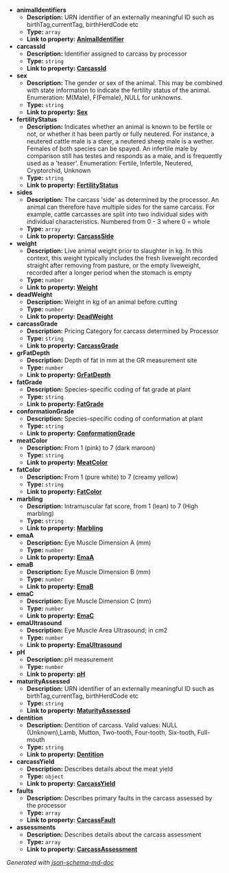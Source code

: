  - <b id="#/properties/animalIdentifiers">animalIdentifiers</b>
	 - **Description:** URN identifier of an externally meaningful ID such as birthTag,currentTag, birthHerdCode etc
	 - **Type:** `array`
	 - <b id="animalidentifieranimalidentifier.md">Link to property: [AnimalIdentifier](AnimalIdentifier.md)</b>
 - <b id="#/properties/carcassId">carcassId</b>
	 - **Description:** Identifier assigned to carcass by processor
	 - **Type:** `string`
	 - <b id="carcassidcarcassid">Link to property: [CarcassId](#CarcassId)</b>
 - <b id="#/properties/sex">sex</b>
	 - **Description:** The gender or sex of the animal. This may be combined with state information to indicate the fertility status of the animal. Enumeration: M(Male), F(Female), NULL  for unknowns.
	 - **Type:** `string`
	 - <b id="sexsex">Link to property: [Sex](#Sex)</b>
 - <b id="#/properties/fertilityStatus">fertilityStatus</b>
	 - **Description:** Indicates whether an animal is known to be fertile or not, or whether it has been partly or fully neutered. For instance, a neutered cattle male is a steer, a neutered sheep male is a wether. Females of both species can be spayed. An infertile male by comparison still has testes and responds as a male, and is frequently used as a 'teaser'. Enumeration: Fertile, Infertile, Neutered, Cryptorchid, Unknown
	 - **Type:** `string`
	 - <b id="fertilitystatusfertilitystatus">Link to property: [FertilityStatus](#FertilityStatus)</b>
 - <b id="#/properties/sides">sides</b>
	 - **Description:** The carcass 'side' as determined by the processor. An animal can therefore have multiple sides for the same carcass. For example, cattle carcasses are split into two individual sides with individual characteristics. Numbered from 0 - 3 where 0 = whole
	 - **Type:** `array`
	 - <b id="carcasssidecarcassside.md">Link to property: [CarcassSide](CarcassSide.md)</b>
 - <b id="#/properties/weight">weight</b>
	 - **Description:** Live animal weight prior to slaughter in kg. In this context, this weight typically includes the fresh liveweight recorded straight after removing from pasture, or the empty liveweight, recorded after a longer period when the stomach is empty
	 - **Type:** `number`
	 - <b id="weightweight">Link to property: [Weight](#Weight)</b>
 - <b id="#/properties/deadWeight">deadWeight</b>
	 - **Description:** Weight in kg of an animal before cutting
	 - **Type:** `number`
	 - <b id="deadweightdeadweight">Link to property: [DeadWeight](#DeadWeight)</b>
 - <b id="#/properties/carcassGrade">carcassGrade</b>
	 - **Description:** Pricing Category for carcass determined by Processor
	 - **Type:** `string`
	 - <b id="carcassgradecarcassgrade">Link to property: [CarcassGrade](#CarcassGrade)</b>
 - <b id="#/properties/grFatDepth">grFatDepth</b>
	 - **Description:** Depth of fat in mm at the GR measurement site
	 - **Type:** `number`
	 - <b id="grfatdepthgrfatdepth">Link to property: [GrFatDepth](#GrFatDepth)</b>
 - <b id="#/properties/fatGrade">fatGrade</b>
	 - **Description:** Species-specific coding of fat grade at plant
	 - **Type:** `string`
	 - <b id="fatgradefatgrade">Link to property: [FatGrade](#FatGrade)</b>
 - <b id="#/properties/conformationGrade">conformationGrade</b>
	 - **Description:** Species-specific coding of conformation at plant
	 - **Type:** `string`
	 - <b id="conformationgradeconformationgrade">Link to property: [ConformationGrade](#ConformationGrade)</b>
 - <b id="#/properties/meatColor">meatColor</b>
	 - **Description:** From 1 (pink) to 7 (dark maroon)
	 - **Type:** `string`
	 - <b id="meatcolormeatcolor">Link to property: [MeatColor](#MeatColor)</b>
 - <b id="#/properties/fatColor">fatColor</b>
	 - **Description:** From 1 (pure white) to 7 (creamy yellow)
	 - **Type:** `string`
	 - <b id="fatcolorfatcolor">Link to property: [FatColor](#FatColor)</b>
 - <b id="#/properties/marbling">marbling</b>
	 - **Description:** Intramuscular fat score, from 1 (lean) to 7 (High marbling)
	 - **Type:** `string`
	 - <b id="marblingmarbling">Link to property: [Marbling](#Marbling)</b>
 - <b id="#/properties/emaA">emaA</b>
	 - **Description:** Eye Muscle Dimension A (mm)
	 - **Type:** `number`
	 - <b id="emaaemaa">Link to property: [EmaA](#EmaA)</b>
 - <b id="#/properties/emaB">emaB</b>
	 - **Description:** Eye Muscle Dimension B (mm)
	 - **Type:** `number`
	 - <b id="emabemab">Link to property: [EmaB](#EmaB)</b>
 - <b id="#/properties/emaC">emaC</b>
	 - **Description:** Eye Muscle Dimension C (mm)
	 - **Type:** `number`
	 - <b id="emacemac">Link to property: [EmaC](#EmaC)</b>
 - <b id="#/properties/emaUltrasound">emaUltrasound</b>
	 - **Description:** Eye Muscle Area Ultrasound; in cm2
	 - **Type:** `number`
	 - <b id="emaultrasoundemaultrasound">Link to property: [EmaUltrasound](#EmaUltrasound)</b>
 - <b id="#/properties/pH">pH</b>
	 - **Description:** pH measurement
	 - **Type:** `number`
	 - <b id="phph">Link to property: [pH](#pH)</b>
 - <b id="#/properties/maturityAssessed">maturityAssessed</b>
	 - **Description:** URN identifier of an externally meaningful ID such as birthTag,currentTag, birthHerdCode etc
	 - **Type:** `string`
	 - <b id="maturityassessedmaturityassessed">Link to property: [MaturityAssessed](#MaturityAssessed)</b>
 - <b id="#/properties/dentition">dentition</b>
	 - **Description:** Dentition of carcass. Valid values: NULL (Unknown),Lamb, Mutton, Two-tooth, Four-tooth, Six-tooth, Full-mouth
	 - **Type:** `string`
	 - <b id="dentitiondentition">Link to property: [Dentition](#Dentition)</b>
 - <b id="#/properties/carcassYield">carcassYield</b>
	 - **Description:** Describes details about the meat yield
	 - **Type:** `object`
	 - <b id="carcassyieldcarcassyield.md">Link to property: [CarcassYield](CarcassYield.md)</b>
 - <b id="#/properties/faults">faults</b>
	 - **Description:** Describes primary faults in the carcass assessed by the processor
	 - **Type:** `array`
	 - <b id="carcassfaultcarcassfault.md">Link to property: [CarcassFault](CarcassFault.md)</b>
 - <b id="#/properties/assessments">assessments</b>
	 - **Description:** Describes details about the carcass assessment
	 - **Type:** `array`
	 - <b id="carcassassessmentcarcassassessment.md">Link to property: [CarcassAssessment](CarcassAssessment.md)</b>

_Generated with [json-schema-md-doc](https://brianwendt.github.io/json-schema-md-doc/)_
